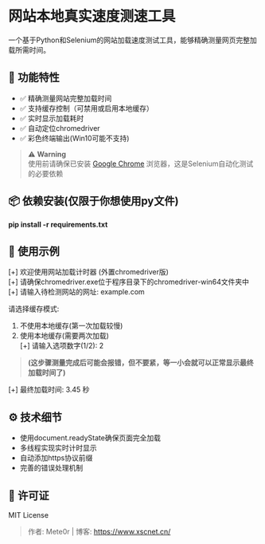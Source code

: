 # 网站本地真实速度测速工具  

一个基于Python和Selenium的网站加载速度测试工具，能够精确测量网页完整加载所需时间。  

## 🚀 功能特性  

- ✅ 精确测量网站完整加载时间  
- ✅ 支持缓存控制（可禁用或启用本地缓存）  
- ✅ 实时显示加载耗时  
- ✅ 自动定位chromedriver  
- ✅ 彩色终端输出(Win10可能不支持)  

> ⚠️ **Warning**  
> 使用前请确保已安装 [Google Chrome](https://www.google.com/chrome/) 浏览器，这是Selenium自动化测试的必要依赖  

## 📦 依赖安装(仅限于你想使用py文件)  

**pip install -r requirements.txt**

## 🎯 使用示例  

[+] 欢迎使用网站加载计时器 (外置chromedriver版)  
[+] 请确保chromedriver.exe位于程序目录下的chromedriver-win64文件夹中  
[+] 请输入待检测网站的网址: example.com  

请选择缓存模式:  
1. 不使用本地缓存(第一次加载较慢)  
2. 使用本地缓存(需要两次加载)  
[+] 请输入选项数字(1/2): 2  

>**(这步骤测量完成后可能会报错，但不要紧，等一小会就可以正常显示最终加载时间了)**   

[+] 最终加载时间: 3.45 秒  

## ⚙️ 技术细节
 - 使用document.readyState确保页面完全加载
 - 多线程实现实时计时显示
 - 自动添加https协议前缀
 - 完善的错误处理机制

## 📜 许可证
MIT License

>作者: Mete0r | 博客: https://www.xscnet.cn/